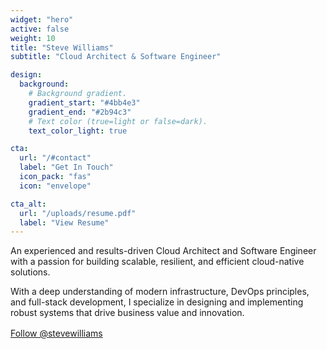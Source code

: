 ```yaml
---
widget: "hero"
active: false
weight: 10
title: "Steve Williams"
subtitle: "Cloud Architect & Software Engineer"

design:
  background:
    # Background gradient.
    gradient_start: "#4bb4e3"
    gradient_end: "#2b94c3"
    # Text color (true=light or false=dark).
    text_color_light: true

cta:
  url: "/#contact"
  label: "Get In Touch"
  icon_pack: "fas"
  icon: "envelope"

cta_alt:
  url: "/uploads/resume.pdf"
  label: "View Resume"
---
```


An experienced and results-driven Cloud Architect and Software Engineer with a passion for building scalable, resilient, and efficient cloud-native solutions.

With a deep understanding of modern infrastructure, DevOps principles, and full-stack development, I specialize in designing and implementing robust systems that drive business value and innovation.

<div style="margin-top: 1rem;">
  <a class="github-button" href="https://github.com/stevewilliams" data-size="large" data-show-count="true" aria-label="Follow @stevewilliams on GitHub">Follow @stevewilliams</a>
</div>

<script async defer src="https://buttons.github.io/buttons.js"></script>